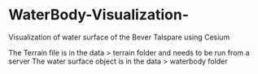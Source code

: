 # WaterBody-Visualization-
Visualization of water surface of the Bever Talspare using Cesium

The Terrain file is in the data > terrain folder and needs to be run from a server 
The water surface object is in the data > waterbody folder 
